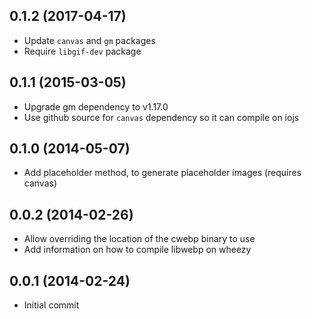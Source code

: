 ## 0.1.2 (2017-04-17)

* Update `canvas` and `gm` packages
* Require `libgif-dev` package

## 0.1.1 (2015-03-05)

* Upgrade gm dependency to v1.17.0
* Use github source for `canvas` dependency so it can compile on iojs

## 0.1.0 (2014-05-07)

* Add placeholder method, to generate placeholder images (requires canvas)

## 0.0.2 (2014-02-26)

* Allow overriding the location of the cwebp binary to use
* Add information on how to compile libwebp on wheezy

## 0.0.1 (2014-02-24)

* Initial commit